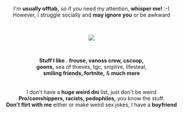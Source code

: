 <p align="center"> I'm <b>usually offtab,</b> so if you need my attention, <b>whisper me!</b> :-)<br>However, I struggle socially and <b>may ignore you</b> or be awkward </p>
<br>
<p align="center">
  <img src="https://i.postimg.cc/Y9MTFBGR/GRb-TEVKWUAAF5-OD-removebg-preview.png"/>
</p>
<br>
<p align="center"> <b>Stuff I like</b>.. <b>frouse, vanoss crew, cscoop,</b><br><b>goons,</b> sea of thieves, tgc, smplive, lifesteal,<br><b>smiling friends, fortnite,</b> & <b>much more</b><br><br><br>I don't have a <b>huge weird dni</b> list, just don't be weird<br><b>Pro/comshippers, racists, pedophiles,</b> you know the stuff.<br><b>Don't flirt with me</b> either or make weird sex jokes, I have a <b>boyfriend</b> </p>
